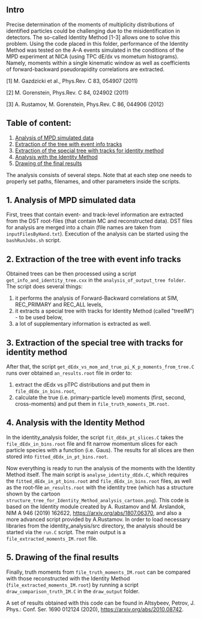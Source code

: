## Intro
Precise determination of the moments of multiplicity distributions of identified particles could be challenging due to the misidentification in detectors. The so-called Identity Method [1-3] allows one to solve this problem. Using the code placed in this folder, performance of the Identity Method was tested on the A–A events simulated in the conditions of the MPD experiment at NICA (using TPC dE/dx vs mometum histograms). Namely, moments within a single kinematic window as well as coefficients of forward-backward pseudorapidity correlations are extracted. 

[1] M. Gazdzicki et al., Phys.Rev. C 83, 054907 (2011)

[2] M. Gorenstein, Phys.Rev. C 84, 024902 (2011)

[3] A. Rustamov, M. Gorenstein, Phys.Rev. C 86, 044906 (2012)

## Table of content:
1. [Analysis of MPD simulated data](#sec1)
2. [Extraction of the tree with event info tracks](#sec2)
3. [Extraction of the special tree with tracks for identity method](#sec3)
4. [Analysis with the Identity Method](#sec4)
5. [Drawing of the final results](#sec5)


The analysis consists of several steps. Note that at each step one needs to properly set paths, filenames, and other parameters inside the scripts.

<a name="sec1"></a>
## 1. Analysis of MPD simulated data
First, trees that contain event- and track-level information are extracted from the DST root-files (that contain MC and reconstructed data).
DST files for analysis are merged into a chain  (file names are taken from `inputFilesByHand.txt`).
Execution of the analysis can be started using the `bashRunJobs.sh` script.

<a name="sec2"></a>
## 2. Extraction of the tree with event info tracks
Obtained trees can be then processed using a script `get_info_and_identity_tree.cxx` in the `analysis_of_output_tree folder`.
The script does several things:
1) it performs the analysis of Forward-Backward correlations at SIM, REC_PRIMARY and REC_ALL levels,
2) it extracts a special tree with tracks for Identity Method (called "treeIM") - to be used below,
3) a lot of supplementary information is extracted as well.

<a name="sec3"></a>
## 3. Extraction of the special tree with tracks for identity method
After that, the script `get_dEdx_vs_mom_and_true_pi_K_p_moments_from_tree.C` runs over obtained `an_results.root` file in order to:
1) extract the dEdx vs pTPC distributions and put them in `file_dEdx_in_bins.root`,
2) calculate the true (i.e. primary-particle level) moments (first, second, cross-moments) and put them in `file_truth_moments_IM.root`.

<a name="sec4"></a>
## 4. Analysis with the Identity Method
In the identity_analysis folder, the script `fit_dEdx_pt_slices.C` takes the `file_dEdx_in_bins.root` file and fit narrow momentum slices for each particle species with a function (i.e. Gaus). 
The results for all slices are then stored into `fitted_dEdx_in_pt_bins.root`.

Now everything is ready to run the analysis of the moments with the Identity Method itself. The main script is `analyse_identity_dEdx.C`, which requires the `fitted_dEdx_in_pt_bins.root` and `file_dEdx_in_bins.root` files,
as well as the root-file `an_results.root` with the identity tree (which has a structure shown by the cartoon `structure_tree_for_Identity_Method_analysis_cartoon.png`).
This code is based on the Identity module created by A. Rustamov and M. Arslandok, NIM A 946 (2019) 162622, https://arxiv.org/abs/1807.06370, and also a more advanced script provided by A.Rustamov.
In order to load necessary libraries from the identity_analysis/src directory, the analysis should be started via the `run.C` script.
The main output is a `file_extracted_moments_IM.root` file.

<a name="sec5"></a>
## 5. Drawing of the final results
Finally, truth moments from `file_truth_moments_IM.root` can be compared with those reconstructed with the Identity Method (`file_extracted_moments_IM.root`) by running a script `draw_comparison_truth_IM.C` in the `draw_output` folder.

A set of results obtained with this code can be found in Altsybeev, Petrov, J. Phys.: Conf. Ser. 1690 012124 (2020), https://arxiv.org/abs/2010.08742.






